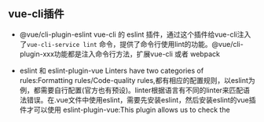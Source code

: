 ## vue-cli插件
- @vue/cli-plugin-eslint
vue-cli 的 eslint 插件，通过这个插件给vue-cli注入了`vue-cli-service lint` 命令，提供了命令行使用lint的功能。@vue/cli-plugin-xxx功能都是注入命令行方法，扩展vue-cli 或者 webpack
- eslint 和 eslint-plugin-vue
Linters have two categories of rules:Formatting rules/Code-quality rules,都有相应的配置规则，以eslint为例，都需要自行配置(官方也有预设)。linter根据语言有不同的linter来匹配语法错误。在.vue文件中使用eslint，需要先安装eslint，然后安装eslint的vue插件才可以使用
eslint-plugin-vue:This plugin allows us to check the <template> and <script> of .vue files with ESLint
配置规则见官网，要覆盖默认的规则，看配置文件是在vue项目中单独出来了，还是在package.json 文件中的eslintConfig字段中配置
官网：https://eslint.vuejs.org/

- [prettier 和 eslint-plugin-prettier](https://prettier.io/docs/en/comparison.html)
prettier是一个code formatter，在vscode中安装了prettier后就可以 shift+alt+F 来格式化代码，它提供了linter中的Formatting rules功能,相当于只有一部分的linter功能，但并不会检查语法错误。这两个包是给eslint服务的。
- style-resources-loader
这个包是一个css注入包，在webpack中配置在最右边，style-loader/css-loader/stylus-loader/style-resources-loader ，即第一个调用，它被用作将一些全局css 变量 mixin 等注入到每个css模块中，从而不用手动在每个css模块中引入了。在vue.config.js中配合chainWepack使用
替代包：vue-cli-plugin-style-resources-loader
- babel-plugin-import
模块化导入用
Modular import plugin for babel, compatible with antd, antd-mobile, lodash, material-ui, and so on.使用的时候看所使用的的框架是否支持
babelrc文件或者webpack中babel-loader中添加配置。
- vue-loader
在webpack的配置文件中使用，是用来自行构建脚手架时候使用的，官方推荐使用vue-cli构建开发环境。
- vue-template-compiler
使用vue-cli构建时候 自动安装的
这个包可以被用来将 Vue 2.0 的模板预编译为渲染函数以避免运行时不必要的编译开销和 CSP 的限制。
- css预处理器
vue-cli搭建环境的时候会选择预处理器，如果没选的话，只需要手动npm安装即可，内置的webpack会处理好一切。

